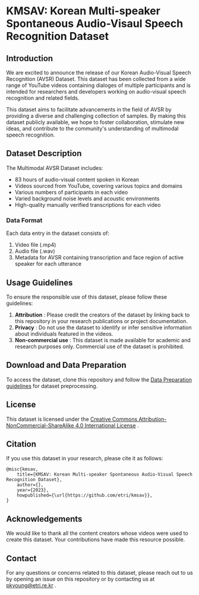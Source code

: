 # KMSAV: Korean Multi-speaker Spontaneous Audio-Visaul Speech Recognition Dataset

## Introduction

We are excited to announce the release of our Korean Audio-Visual Speech Recognition
(AVSR) Dataset. This dataset has been collected from a wide range of YouTube videos containing dialoges of multiple participants and is intended for researchers and developers working on audio-visual speech recognition and related fields.

This dataset aims to facilitate advancements in the field of AVSR by providing a diverse and challenging collection of samples. By making this dataset publicly available, we hope to foster collaboration, stimulate new ideas, and contribute to the community's understanding of multimodal speech recognition.

## Dataset Description

The Multimodal AVSR Dataset includes:
- 83 hours of audio-visual content spoken in Korean
- Videos sourced from YouTube, covering various topics and domains
- Various numbers of participants in each video
- Varied background noise levels and acoustic environments
- High-quality manually verified transcriptions for each video

### Data Format

Each data entry in the dataset consists of:
1. Video file (.mp4)
2. Audio file (.wav)
3. Metadata for AVSR containing transcription and face region of active speaker
   for each utterance

## Usage Guidelines

To ensure the responsible use of this dataset, please follow these guidelines: 
1. **Attribution** : Please credit the creators of the dataset by linking back
   to this repository in your research publications or project documentation. 
2. **Privacy** : Do not use the dataset to identify or infer sensitive
   information about individuals featured in the videos. 
3. **Non-commercial use** : This dataset is made available for academic and
   research purposes only. Commercial use of the dataset is prohibited.

## Download and Data Preparation

To access the dataset, clone this repository and follow the [Data Preparation
guidelines](./HOWTO.md#data-prepare) for dataset preprocessing.


## License

This dataset is licensed under the [Creative Commons Attribution-NonCommercial-ShareAlike 4.0 International License](https://creativecommons.org/licenses/by-nc-sa/4.0/) .
## Citation

If you use this dataset in your research, please cite it as follows:

```less
@misc{kmsav,
    title={KMSAV: Korean Multi-speaker Spontaneous Audio-Visual Speech Recognition Dataset},
    author={},
    year={2023},
    howpublished={\url{https://github.com/etri/kmsav}},
}
```


## Acknowledgements

We would like to thank all the content creators whose videos were used to create this dataset. Your contributions have made this resource possible.
## Contact

For any questions or concerns related to this dataset, please reach out to us by opening an issue on this repository or by contacting us at [pkyoung@etri.re.kr](mailto:pkyoung@etri.re.kr) .

